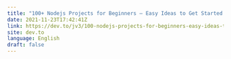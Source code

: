 ```yaml
---
title: "100+ Nodejs Projects for Beginners – Easy Ideas to Get Started Coding Nodejs [Beginners - Advance]"
date: 2021-11-23T17:42:41Z
link: https://dev.to/jv3/100-nodejs-projects-for-beginners-easy-ideas-to-get-started-coding-nodejs-26ok?utm_medium=RSS&utm_source=news.12bit.vn
site: dev.to
language: English
draft: false
---
```

